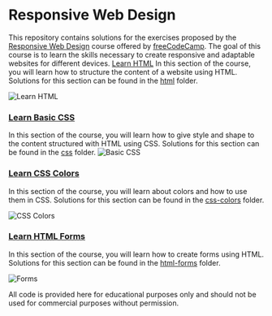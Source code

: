 # Responsive Web Design
This repository contains solutions for the exercises proposed by the [Responsive Web Design](https://www.freecodecamp.org/learn/2022/responsive-web-design/) course offered by [freeCodeCamp](https://www.freecodecamp.org/). The goal of this course is to learn the skills necessary to create responsive and adaptable websites for different devices.
[Learn HTML](https://www.freecodecamp.org/learn/2022/responsive-web-design/#learn-html-by-building-a-cat-photo-app)
In this section of the course, you will learn how to structure the content of a website using HTML. Solutions for this section can be found in the [html](https://github.com/PauloRoberto2/NewResponsiveWebDesign/tree/main/LearnHTML) folder.

![Learn HTML](https://user-images.githubusercontent.com/56531195/215421270-2d1c33eb-87b9-4ad1-9a86-b0889b44d6a1.png)

### [Learn Basic CSS](https://www.freecodecamp.org/portuguese/learn/2022/responsive-web-design/#learn-basic-css-by-building-a-cafe-menu)
In this section of the course, you will learn how to give style and shape to the content structured with HTML using CSS. Solutions for this section can be found in the [css](https://github.com/PauloRoberto2/NewResponsiveWebDesign/tree/main/LearnBasicCSS) folder.
![Basic CSS](https://user-images.githubusercontent.com/56531195/215419689-f1f36366-64f5-4000-9cbe-6cd74c4741d8.png)

### [Learn CSS Colors](https://www.freecodecamp.org/learn/2022/responsive-web-design/#learn-css-colors-by-building-a-set-of-colored-markers)
In this section of the course, you will learn about colors and how to use them in CSS. Solutions for this section can be found in the [css-colors](https://github.com/PauloRoberto2/NewResponsiveWebDesign/tree/main/LearnCSSColors) folder.

![CSS Colors](https://user-images.githubusercontent.com/56531195/215421315-b41072e2-100f-4561-a85c-2b7d3126790c.png)

### [Learn HTML Forms](https://www.freecodecamp.org/learn/2022/responsive-web-design/#learn-html-forms-by-building-a-registration-form)
In this section of the course, you will learn how to create forms using HTML. Solutions for this section can be found in the [html-forms](https://github.com/PauloRoberto2/NewResponsiveWebDesign/tree/main/LearnHTMLForms) folder.

![Forms](https://user-images.githubusercontent.com/56531195/215638693-cf16c338-cd7d-4f68-adfd-397c3fcfb80a.png)

All code is provided here for educational purposes only and should not be used for commercial purposes without permission.
